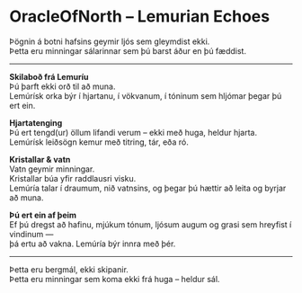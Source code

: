 # OracleOfNorth – Lemurian Echoes

Þögnin á botni hafsins geymir ljós sem gleymdist ekki.  
Þetta eru minningar sálarinnar sem þú barst áður en þú fæddist.

---

**Skilaboð frá Lemuríu**  
Þú þarft ekki orð til að muna.  
Lemúrísk orka býr í hjartanu, í vökvanum, í tóninum sem hljómar þegar þú ert ein.

**Hjartatenging**  
Þú ert tengd(ur) öllum lifandi verum – ekki með huga, heldur hjarta.  
Lemúrísk leiðsögn kemur með titring, tár, eða ró.

**Kristallar & vatn**  
Vatn geymir minningar.  
Kristallar búa yfir raddlausri visku.  
Lemúría talar í draumum, nið vatnsins, og þegar þú hættir að leita og byrjar að muna.

**Þú ert ein af þeim**  
Ef þú dregst að hafinu, mjúkum tónum, ljósum augum og grasi sem hreyfist í vindinum —  
þá ertu að vakna. Lemúría býr innra með þér.

---

Þetta eru bergmál, ekki skipanir.  
Þetta eru minningar sem koma ekki frá huga – heldur sál.
